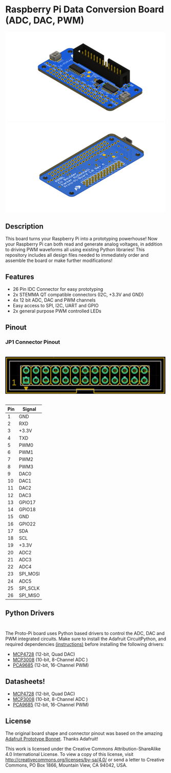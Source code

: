 # Raspberry Pi Data Conversion Board (ADC, DAC, PWM)

<img src="Photos/Proto-Pi-Board-Top.png?raw=true" width="500px"><br/>
<img src="Photos/Proto-Pi-Board-Bottom.png?raw=true" width="500px"><br/>

## Description

This board turns your Raspberry Pi into a prototyping powerhouse!  Now your Raspberry Pi can both read and generate analog voltages, in addition to driving PWM waveforms all using existing Python libraries! This repository includes all design files needed to immediately order and assemble the board or make further modifications!

## Features

- 26 Pin IDC Connector for easy prototyping
- 2x STEMMA QT compatible connectors (I2C, +3.3V and GND)
- 4x 12 bit ADC, DAC and PWM channels
- Easy access to SPI, I2C, UART and GPIO
- 2x general purpose PWM controlled LEDs 

## Pinout

### JP1 Connector Pinout <br/> <br/>

<img src="Photos/Pin.png?raw=true" width="500px"><br/> <br/>

| Pin | Signal
| --- | --- |
|1	|GND|
|2	|RXD 
|3	|+3.3V 
|4	|TXD | 
|5	|PWM0
|6	|PWM1
|7	|PWM2
|8	|PWM3
|9	|DAC0
|10	|DAC1
|11	|DAC2
|12	|DAC3
|13	|GPIO17
|14	|GPIO18
|15	|GND
|16	|GPIO22
|17	|SDA
|18	|SCL
|19	|+3.3V
|20	|ADC2
|21	|ADC3
|22	|ADC4
|23	|SPI_MOSI
|24	|ADC5
|25	|SPI_SCLK
|26	|SPI_MISO

## Python Drivers <br/> <br/>

The Proto-Pi board uses Python based drivers to control the ADC, DAC and PWM integrated circuits.  Make sure to install the Adafruit CircuitPython, and required dependencies [(instructions)](https://learn.adafruit.com/circuitpython-on-raspberrypi-linux/installing-circuitpython-on-raspberry-pi) before installing the following drivers: 

- [MCP4728](https://github.com/adafruit/Adafruit_CircuitPython_MCP4728) (12-bit, Quad DAC)
- [MCP3008](https://pypi.org/project/adafruit-circuitpython-mcp3xxx/ )  (10-bit, 8-Channel ADC )
- [PCA9685](https://github.com/adafruit/Adafruit_CircuitPython_PCA9685) (12-bit, 16-Channel PWM)

## Datasheets!

- [MCP4728](http://ww1.microchip.com/downloads/en/devicedoc/22187e.pdf) (12-bit, Quad DAC)
- [MCP3008](https://ww1.microchip.com/downloads/en/DeviceDoc/21295d.pdf)  (10-bit, 8-Channel ADC )
- [PCA9685](https://www.nxp.com/docs/en/data-sheet/PCA9685.pdf) (12-bit, 16-Channel PWM)


## License

The original board shape and connector pinout was based on the amazing [Adafruit Prototype Bonnet](https://www.adafruit.com/product/3203). Thanks Adafruit!

This work is licensed under the Creative Commons Attribution-ShareAlike 4.0 International License. To view a copy of this license, visit http://creativecommons.org/licenses/by-sa/4.0/ or send a letter to Creative Commons, PO Box 1866, Mountain View, CA 94042, USA.
